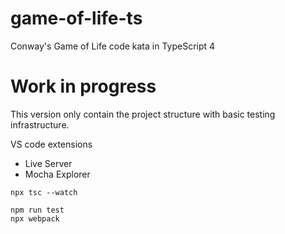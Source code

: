 # game-of-life-ts
Conway's Game of Life code kata in TypeScript 4

# Work in progress
This version only contain the project structure with basic testing infrastructure.

VS code extensions
- Live Server
- Mocha Explorer

```
npx tsc --watch

npm run test
npx webpack
```
